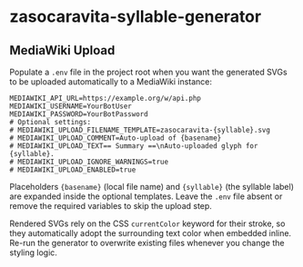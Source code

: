 # zasocaravita-syllable-generator

## MediaWiki Upload

Populate a `.env` file in the project root when you want the generated SVGs to be uploaded automatically to a MediaWiki instance:

```
MEDIAWIKI_API_URL=https://example.org/w/api.php
MEDIAWIKI_USERNAME=YourBotUser
MEDIAWIKI_PASSWORD=YourBotPassword
# Optional settings:
# MEDIAWIKI_UPLOAD_FILENAME_TEMPLATE=zasocaravita-{syllable}.svg
# MEDIAWIKI_UPLOAD_COMMENT=Auto-upload of {basename}
# MEDIAWIKI_UPLOAD_TEXT== Summary ==\nAuto-uploaded glyph for {syllable}.
# MEDIAWIKI_UPLOAD_IGNORE_WARNINGS=true
# MEDIAWIKI_UPLOAD_ENABLED=true
```

Placeholders `{basename}` (local file name) and `{syllable}` (the syllable label) are expanded inside the optional templates. Leave the `.env` file absent or remove the required variables to skip the upload step.

Rendered SVGs rely on the CSS `currentColor` keyword for their stroke, so they automatically adopt the surrounding text color when embedded inline. Re-run the generator to overwrite existing files whenever you change the styling logic.
